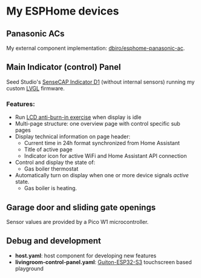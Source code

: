 # My ESPHome devices

## Panasonic ACs
My external component implementation: [dbiro/esphome-panasonic-ac](https://github.com/dbiro/esphome-panasonic-ac).

## Main Indicator (control) Panel
Seed Studio's [SenseCAP Indicator D1](https://www.seeedstudio.com/SenseCAP-Indicator-D1-p-5643.html) (without internal sensors) running my custom [LVGL](https://esphome.io/components/lvgl) firmware.

### Features:
- Run [LCD anti-burn-in exercise](https://esphome.io/cookbook/lvgl#prevent-burn-in-of-lcd) when display is idle
- Multi-page structure: one overview page with control specific sub pages
- Display technical information on page header:
    - Current time in 24h format synchronized from Home Assistant
    - Title of active page
    - Indicator icon for active WiFi and Home Assistant API connection
- Control and display the state of:
    - Gas boiler thermostat
- Automatically turn on display when one or more device signals *active* state.
    - Gas boiler is heating.

## Garage door and sliding gate openings
Sensor values are provided by a Pico W1 microcontroller.

## Debug and development
- **host.yaml**: host component for developing new features
- **livingroom-control-panel.yaml**: [Guiton-ESP32-S3](https://devices.esphome.io/devices/Guition-ESP32-S3-4848S040) touchscreen based playground